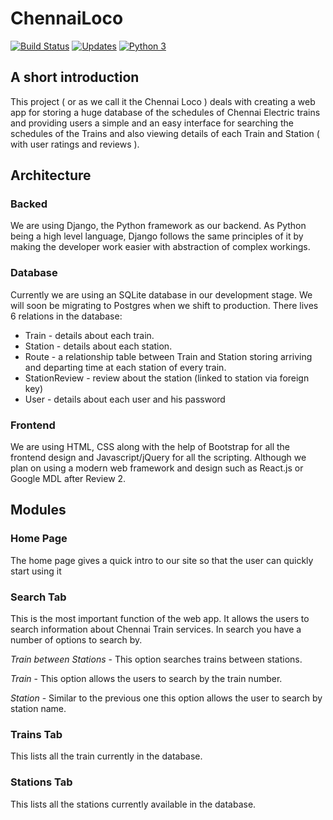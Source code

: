 # ChennaiLoco
[![Build Status](https://travis-ci.com/digi0ps/ChennaiLoco.svg?token=1qd4LqrZLisWhxqZDWCe&branch=master)](https://travis-ci.com/digi0ps/ChennaiLoco)
[![Updates](https://pyup.io/repos/github/digi0ps/ChennaiLoco/shield.svg?token=395e8e90-8e77-45a5-9b2f-ca308d4bc61a)](https://pyup.io/repos/github/digi0ps/ChennaiLoco/)
[![Python 3](https://pyup.io/repos/github/digi0ps/ChennaiLoco/python-3-shield.svg?token=395e8e90-8e77-45a5-9b2f-ca308d4bc61a)](https://pyup.io/repos/github/digi0ps/ChennaiLoco/)

## A short introduction
This project ( or as we call it the Chennai Loco ) deals with creating a web app for storing a huge database of the schedules of Chennai Electric trains and providing users a simple and an easy interface for searching the schedules of the Trains and also viewing details of each Train and Station ( with user ratings and reviews ). 


## Architecture 
### Backed

We are using Django, the Python framework as our backend. As Python being a high level language, Django follows the same principles of it by making the developer work easier with abstraction of complex workings.

### Database

Currently we are using an SQLite database in our development stage. We will soon be migrating to Postgres when we shift to production. There lives 6 relations in the database:


- Train - details about each train.
- Station - details about each station.
- Route - a relationship table between Train and Station storing arriving and departing time at each station of every train.
- StationReview - review about the station (linked to station via foreign key)
- User - details about each user and his password

### Frontend

We are using HTML, CSS along with the help of Bootstrap for all the frontend design and Javascript/jQuery for all the scripting. Although we plan on using a modern web framework and design such as React.js or Google MDL after Review 2. 
## Modules 
### Home Page

The home page gives a quick intro to our site so that the user can quickly start using it

### Search Tab

This is the most important function of the web app. It allows the users to search information about Chennai Train services. In search you have a number of options to search by.

*Train between Stations* - This option searches trains between stations.

*Train* - This option allows the users to search by the train number.

*Station* - Similar to the previous one this option allows the user to search by station name.

### Trains Tab

This lists all the train currently in the database.

### Stations Tab

This lists all the stations currently available in the database.

